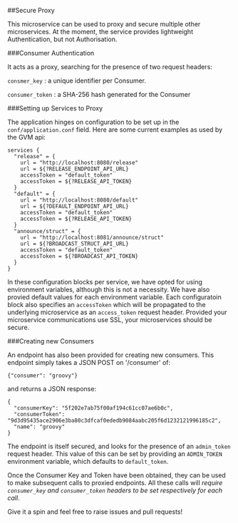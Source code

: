##Secure Proxy

This microservice can be used to proxy and secure multiple other microservices. At the moment, the service provides lightweight Authentication, but not Authorisation.


###Consumer Authentication

It acts as a proxy, searching for the presence of two request headers:

`consmer_key` : a unique identifier per Consumer.

`consumer_token` : a SHA-256 hash generated for the Consumer

###Setting up Services to Proxy

The application hinges on configuration to be set up in the `conf/application.conf` field. Here are some current examples as used by the GVM api:

    services {
      "release" = {
        url = "http://localhost:8080/release"
        url = ${?RELEASE_ENDPOINT_API_URL}
        accessToken = "default_token"
        accessToken = ${?RELEASE_API_TOKEN}
      }
      "default" = {
        url = "http://localhost:8080/default"
        url = ${?DEFAULT_ENDPOINT_API_URL}
        accessToken = "default_token"
        accessToken = ${?RELEASE_API_TOKEN}
      }
      "announce/struct" = {
        url = "http://localhost:8081/announce/struct"
        url = ${?BROADCAST_STRUCT_API_URL}
        accessToken = "default_token"
        accessToken = ${?BROADCAST_API_TOKEN}
      }
    }

In these configuration blocks per service, we have opted for using environment variables, although this is not a necessity. We have also provied default values for each environment variable. Each configuratoin block also specifies an `accessToken` which will be propagated to the underlying microservice as an `access_token` request header. Provided your microservice communications use SSL, your microservices should be secure.


###Creating new Consumers

An endpoint has also been provided for creating new consumers. This endpoint simply takes a JSON POST on '/consumer' of:

    {"consumer": "groovy"}

and returns a JSON response:

    {
      "consumerKey": "5f202e7ab75f00af194c61cc07ae6b0c",
      "consumerToken": "9d3d95435ace2906e3ba80c3dfcaf0ededb9084aabc205f6d1232121996185c2",
      "name": "groovy"
    }

The endpoint is itself secured, and looks for the presence of an `admin_token` request header. This value of this can be set by providing an `ADMIN_TOKEN` environment variable, which defaults to `default_token`.

Once the Consumer Key and Token have been obtained, they can be used to make subsequent calls to proxied endpoints. All these calls will _require `consumer_key` and `consumer_token` headers to be set respectively for each call_.

Give it a spin and feel free to raise issues and pull requests!
